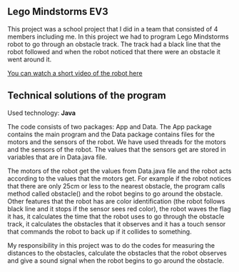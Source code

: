 ## Lego Mindstorms EV3
This project was a school project that I did in a team that consisted of 4 members including me.
In this project we had to program Lego Mindstorms robot to go through an obstacle track. The track had a black line that the robot followed and when the robot noticed that there were an obstacle it went around it.

[You can watch a short video of the robot here](https://jennilehtonen.github.io/Lego-Mindstorms-EV3/main/blob/video.html)

## Technical solutions of the program
Used technology: **Java**

The code consists of two packages: App and Data. The App package contains the main program and the Data package contains files for the motors and the sensors of the robot.
We have used threads for the motors and the sensors of the robot. The values that the sensors get are stored in variables that are in Data.java file. 

The motors of the robot get the values from Data.java file and the robot acts according to the values that the motors get. For example if the robot notices that there are only 25cm or less to the nearest obstacle, the program calls method called obstacle() and the robot begins to go around the obstacle. Other features that the robot has are color identification (the robot follows black line and it stops if the sensor sees red color), the robot waves the flag it has, it calculates the time that the robot uses to go through the obstacle track, it calculates the obstacles that it observes and it has a touch sensor that commands the robot to back up if it collides to something.

My responsibility in this project was to do the codes for measuring the distances to the obstacles, calculate the obstacles that the robot observes and give a sound signal when the robot begins to go around the obstacle.

